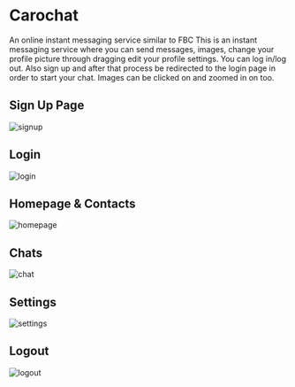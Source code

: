 # Carochat
An online instant messaging service similar to FBC
This is an instant messaging service where you can send messages, images, change your profile picture through dragging edit your profile settings. You can log in/log out. Also sign up and after that process be redirected to the login page in order to start your chat. Images can be clicked on and zoomed in on too.


<h2>Sign Up Page</h2>

![signup](https://user-images.githubusercontent.com/76717163/106699962-c60e4800-65db-11eb-801d-897c9178080a.png)

<h2>Login</h2>

![login](https://user-images.githubusercontent.com/76717163/106700085-05d52f80-65dc-11eb-9ce2-5a11aa35b47d.png)

<h2>Homepage & Contacts</h2>

![homepage](https://user-images.githubusercontent.com/76717163/106700158-3026ed00-65dc-11eb-86ac-cb44b4b5237c.png)

<h2>Chats</h2>

![chat](https://user-images.githubusercontent.com/76717163/106700205-4a60cb00-65dc-11eb-9354-5bd83c6b4143.png)

<h2>Settings</h2>

![settings](https://user-images.githubusercontent.com/76717163/106700340-8bf17600-65dc-11eb-84ff-5fd522abbc6a.png)

<h2>Logout</h2>

![logout](https://user-images.githubusercontent.com/76717163/106700379-a3306380-65dc-11eb-8ec5-3285be8b8642.png)

